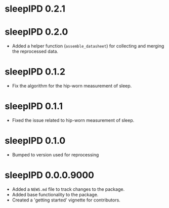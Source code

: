 # sleepIPD 0.2.1

# sleepIPD 0.2.0

* Added a helper function (`assemble_datasheet`) for collecting and merging the reprocessed data.

# sleepIPD 0.1.2

* Fix the algorithm for the hip-worn measurement of sleep.

# sleepIPD 0.1.1

* Fixed the issue related to hip-worn measurement of sleep.

# sleepIPD 0.1.0

* Bumped to version used for reprocessing

# sleepIPD 0.0.0.9000

* Added a `NEWS.md` file to track changes to the package.
* Added base functionality to the package.
* Created a 'getting started' vignette for contributors.
